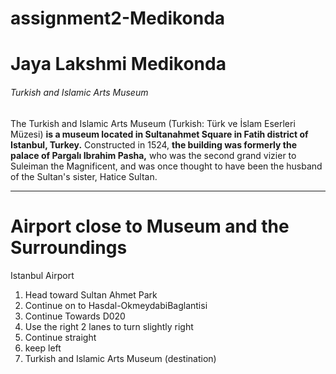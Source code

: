 # assignment2-Medikonda
# Jaya Lakshmi Medikonda
###### Turkish and Islamic Arts Museum
The Turkish and Islamic Arts Museum (Turkish: Türk ve İslam Eserleri Müzesi) **is a museum located in Sultanahmet Square in Fatih district of Istanbul, Turkey.** Constructed in 1524, **the building was formerly the palace of Pargalı Ibrahim Pasha,** who was the second grand vizier to Suleiman the Magnificent, and was once thought to have been the husband of the Sultan's sister, Hatice Sultan.
_ _ _
# Airport close to Museum and the Surroundings
Istanbul Airport
1. Head toward Sultan Ahmet Park
2. Continue on to Hasdal-OkmeydabiBaglantisi
3. Continue Towards D020
4. Use the right 2 lanes to turn slightly right
5. Continue straight
6. keep left
7. Turkish and Islamic Arts Museum (destination)